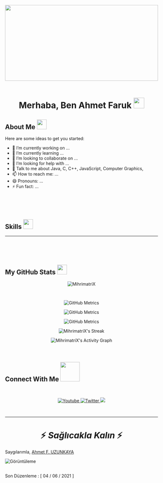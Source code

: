 <div align="center">
<img width="100%" height="250px" src="https://cdn.pixabay.com/photo/2018/01/14/23/12/nature-3082832_1280.jpg" />
</div>
<br>

<h1>
<p align="center">Merhaba, Ben Ahmet Faruk 
<a href="https://rahulmahesh.me/">
<img src="https://media.giphy.com/media/hvRJCLFzcasrR4ia7z/giphy.gif" width="35px">
</h1>
</a>
</p>

<h2> About Me 
<img src = "https://media0.giphy.com/media/KDDpcKigbfFpnejZs6/giphy.gif?cid=ecf05e47oy6f4zjs8g1qoiystc56cu7r9tb8a1fe76e05oty&rid=giphy.gif" width="32px" />
</h2>



Here are some ideas to get you started:

- 🔭 I’m currently working on ...
- 🌱 I’m currently learning ...
- 👯 I’m looking to collaborate on ...
- 🤔 I’m looking for help with ...
- 💬 Talk to me about Java, C, C++, JavaScript, Computer Graphics, 
- 📫 How to reach me: ...
- 😄 Pronouns: ...
- ⚡ Fun fact: ...

</br></br></br>
<!-- Skills START -->

<h2> Skills 
<img src = "https://media2.giphy.com/media/QssGEmpkyEOhBCb7e1/giphy.gif?cid=ecf05e47a0n3gi1bfqntqmob8g9aid1oyj2wr3ds3mg700bl&rid=giphy.gif" width="32px"> 
</h2>

---

</br></br></br>

<!-- Skills END -->





<!-- Github Stats START-->

<p align="center">
<h2> My GitHub Stats 
<img src='https://media1.giphy.com/media/du3J3cXyzhj75IOgvA/giphy.gif?cid=ecf05e47x2g034i9pzwtzzsd3xgg2w9nr94t4tflbbgo3008&rid=giphy.gif' width='32px' />
</h2>

<p align="center">
<a>
<img alt="MihrimatriX" src="https://github-profile-trophy.vercel.app/?username=MihrimatriX" />
</a>
</p>
</br>

<p align="center">
<a>
<img alt="GitHub Metrics" src="https://github-readme-stats-eight-theta.vercel.app/api?username=MihrimatriX&show_icons=true&theme=monokai&include_all_commits=true&count_private=true" />
</a>
</br>

<p align="center">
<a>
<img alt="GitHub Metrics" src="https://github-readme-stats-eight-theta.vercel.app/api/top-langs/?username=MihrimatriX&langs_count=20&theme=monokai" />
</a>
</br>

<p align="center">
<a>
<img alt="GitHub Metrics" src="https://metrics.lecoq.io/MihrimatriX" />
</a>
</br>

<p align="center">
<a>
<img alt="MihrimatriX's Streak" src="https://github-readme-streak-stats.herokuapp.com/?user=MihrimatriX&theme=monokai-metallian&hide_border=true" />
</a>
</br>

<p align="center">
<a>
<img alt="MihrimatriX's Activity Graph" src="https://activity-graph.herokuapp.com/graph?username=MihrimatriX&bg_color=1F222E&color=F8D866&line=F85D7F&point=FFFFFF&hide_border=true" />
</a>
</br></br></br>

<!-- Github Stats END-->





<!-- My Connect START -->

<h2> Connect With Me <img src='https://raw.githubusercontent.com/ShahriarShafin/ShahriarShafin/main/Assets/handshake.gif' width="64px"> </h2><br>

<p align="center">
<a href="https://www.youtube.com/c/DevProTips">
<img alt="Youtube" title="Youtube" src="https://img.shields.io/badge/-YouTube-red?style=for-the-badge&logo=youtube&logoColor=white"/>
</a>
<a href="https://twitter.com/DenverCoder1">
<img alt="Twitter" title="Twitter" src="https://img.shields.io/badge/-Twitter-1DA1F2?style=for-the-badge&logo=twitter&logoColor=white"/>
</a>
<a href="https://discord.gg/fPrdqh3Zfu" alt="Dev Pro Tips Discussion & Support Server">
<img src="https://img.shields.io/badge/-Discord-5865F2?style=for-the-badge&logoColor=white&logo=discord"/>
</a>
</p><br>

<!-- My Connect END -->



---

<h1 align='center'> ⚡️ <i> Sağlıcakla Kalın </i> ⚡️ </h1>

Saygılarımla, [Ahmet F. UZUNKAYA](https://github.com/MihrimatriX)

<p>
<img alt="Görüntüleme" src="https://gpvc.arturio.dev/MihrimatriX"/>
</p>
</br>
Son Düzenleme : [ 04 / 06 / 2021 ]